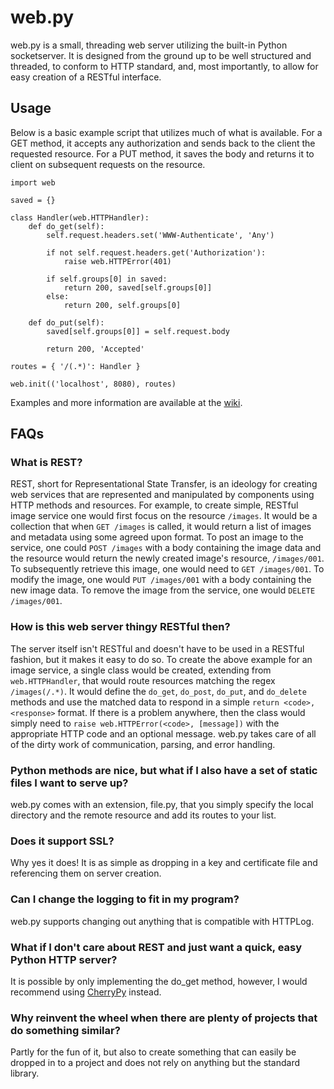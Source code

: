 web.py
======
web.py is a small, threading web server utilizing the built-in Python socketserver. It is designed from the ground up to be well structured and threaded, to conform to HTTP standard, and, most importantly, to allow for easy creation of a RESTful interface.

Usage
-----
Below is a basic example script that utilizes much of what is available. For a GET method, it accepts any authorization and sends back to the client the requested resource. For a PUT method, it saves the body and returns it to client on subsequent requests on the resource.

```
import web

saved = {}

class Handler(web.HTTPHandler):
	def do_get(self):
		self.request.headers.set('WWW-Authenticate', 'Any')

		if not self.request.headers.get('Authorization'):
			raise web.HTTPError(401)

		if self.groups[0] in saved:
			return 200, saved[self.groups[0]]
		else:
			return 200, self.groups[0]

	def do_put(self):
		saved[self.groups[0]] = self.request.body

		return 200, 'Accepted'

routes = { '/(.*)': Handler }

web.init(('localhost', 8080), routes)
```

Examples and more information are available at the [wiki](https://github.com/fkmclane/web.py/wiki).

FAQs
---
### What is REST? ###
REST, short for Representational State Transfer, is an ideology for creating web services that are represented and manipulated by components using HTTP methods and resources. For example, to create simple, RESTful image service one would first focus on the resource `/images`. It would be a collection that when `GET /images` is called, it would return a list of images and metadata using some agreed upon format. To post an image to the service, one could `POST /images` with a body containing the image data and the resource would return the newly created image's resource, `/images/001`. To subsequently retrieve this image, one would need to `GET /images/001`. To modify the image, one would `PUT /images/001` with a body containing the new image data. To remove the image from the service, one would `DELETE /images/001`.

### How is this web server thingy RESTful then? ###
The server itself isn't RESTful and doesn't have to be used in a RESTful fashion, but it makes it easy to do so. To create the above example for an image service, a single class would be created, extending from `web.HTTPHandler`, that would route resources matching the regex `/images(/.*)`. It would define the `do_get`, `do_post`, `do_put`, and `do_delete` methods and use the matched data to respond in a simple `return <code>, <response>` format. If there is a problem anywhere, then the class would simply need to `raise web.HTTPError(<code>, [message])` with the appropriate HTTP code and an optional message. web.py takes care of all of the dirty work of communication, parsing, and error handling.

### Python methods are nice, but what if I also have a set of static files I want to serve up? ###
web.py comes with an extension, file.py, that you simply specify the local directory and the remote resource and add its routes to your list.

### Does it support SSL? ###
Why yes it does! It is as simple as dropping in a key and certificate file and referencing them on server creation.

### Can I change the logging to fit in my program? ###
web.py supports changing out anything that is compatible with HTTPLog.

### What if I don't care about REST and just want a quick, easy Python HTTP server? ###
It is possible by only implementing the do\_get method, however, I would recommend using [CherryPy](http://www.cherrypy.org/) instead.

### Why reinvent the wheel when there are plenty of projects that do something similar? ###
Partly for the fun of it, but also to create something that can easily be dropped in to a project and does not rely on anything but the standard library.

